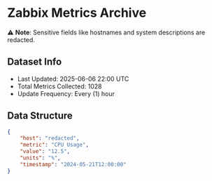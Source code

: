 # Zabbix Metrics Archive

⚠️ **Note**: Sensitive fields like hostnames and system descriptions are redacted.

## Dataset Info
- Last Updated: 2025-06-06 22:00 UTC
- Total Metrics Collected: 1028
- Update Frequency: Every (1) hour

## Data Structure
```json
{
    "host": "redacted",
    "metric": "CPU Usage",
    "value": "12.5",
    "units": "%",
    "timestamp": "2024-05-21T12:00:00"
}
```
